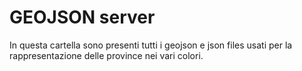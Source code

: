 # GEOJSON server

In questa cartella sono presenti tutti i geojson e json files usati per la rappresentazione delle province nei vari colori.